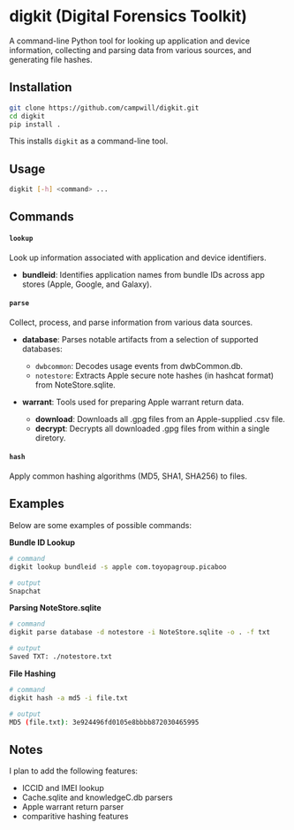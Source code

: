 # digkit (Digital Forensics Toolkit)

A command-line Python tool for looking up application and device information, collecting and parsing data from various sources, and generating file hashes.

## Installation

```bash
git clone https://github.com/campwill/digkit.git
cd digkit
pip install .
```

This installs `digkit` as a command-line tool.

## Usage

```bash
digkit [-h] <command> ...
```

## Commands

#### `lookup`

Look up information associated with application and device identifiers.

* **bundleid**: Identifies application names from bundle IDs across app stores (Apple, Google, and Galaxy).

#### `parse`

Collect, process, and parse information from various data sources.

* **database**: Parses notable artifacts from a selection of supported databases:
  * `dwbcommon`: Decodes usage events from dwbCommon.db.
  * `notestore`: Extracts Apple secure note hashes (in hashcat format) from NoteStore.sqlite.

* **warrant**: Tools used for preparing Apple warrant return data.
  * **download**: Downloads all .gpg files from an Apple-supplied .csv file.
  * **decrypt**: Decrypts all downloaded .gpg files from within a single diretory.

#### `hash`

Apply common hashing algorithms (MD5, SHA1, SHA256) to files.

## Examples

Below are some examples of possible commands:

**Bundle ID Lookup**
```bash
# command
digkit lookup bundleid -s apple com.toyopagroup.picaboo

# output
Snapchat
```

**Parsing NoteStore.sqlite**

```bash
# command
digkit parse database -d notestore -i NoteStore.sqlite -o . -f txt

# output
Saved TXT: ./notestore.txt
```

**File Hashing**

```bash
# command
digkit hash -a md5 -i file.txt

# output
MD5 (file.txt): 3e924496fd0105e8bbbb872030465995
```

## Notes

I plan to add the following features:
* ICCID and IMEI lookup
* Cache.sqlite and knowledgeC.db parsers
* Apple warrant return parser
* comparitive hashing features
